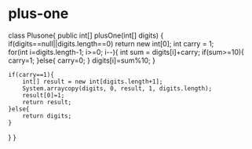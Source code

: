 # plus-one
class Plusone{
    public int[] plusOne(int[] digits) {
    if(digits==null||digits.length==0)
        return new int[0];
        int carry = 1;    
    for(int i=digits.length-1; i>=0; i--){
        int sum = digits[i]+carry;
        if(sum>=10){
            carry=1;
        }else{
            carry=0;
        }
        digits[i]=sum%10;
    }
 
    if(carry==1){
        int[] result = new int[digits.length+1];
        System.arraycopy(digits, 0, result, 1, digits.length);
        result[0]=1;
        return result;
    }else{
        return digits;
    }
}
}
